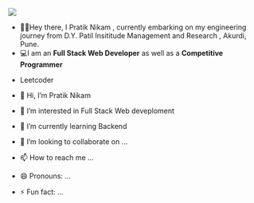 <img src="https://github-readme-stats.vercel.app/api?username=nikampratik9096&show_icons=true&theme=cobalt"></img>

- 👨‍🎓Hey there, I Pratik  Nikam , currently embarking on my engineering journey from D.Y. Patil Insititude Management and Research , Akurdi, Pune.<br/>
- 💻I am an **Full Stack Web Developer** as well as a **Competitive Programmer** <br/>
<!-- - My Primary Coding language is **C++**.<br/> -->
- Leetcoder <br/> 







- 👋 Hi, I’m Pratik Nikam
- 👀 I’m interested in Full Stack Web deveploment
- 🌱 I’m currently learning Backend 
- 💞️ I’m looking to collaborate on ...
- 📫 How to reach me ...
- 😄 Pronouns: ...
- ⚡ Fun fact: ...

<!---
nikampratik9096/nikampratik9096 is a ✨ special ✨ repository because its `README.md` (this file) appears on your GitHub profile.
You can click the Preview link to take a look at your changes.
--->
